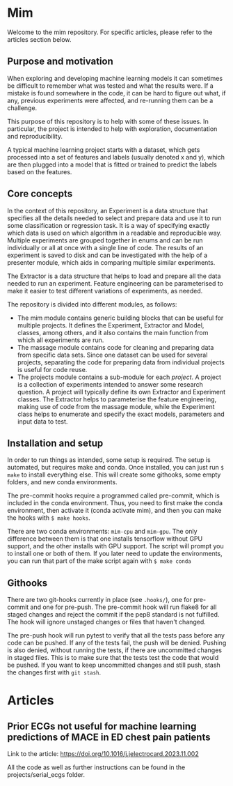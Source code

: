 # Mim
Welcome to the mim repository. For specific articles, please refer to the articles section below.

## Purpose and motivation
When exploring and developing machine learning models it can sometimes be difficult to remember what was tested and what the results were. If a mistake is found somewhere in the code, it can be hard to figure out what, if any, previous experiments were affected, and re-running them can be a challenge. 

This purpose of this repository is to help with some of these issues. In particular, the project is intended to help with exploration, documentation and reproducibility. 

A typical machine learning project starts with a dataset, which gets processed into a set of features and labels (usually denoted x and y), which are then plugged into a model that is fitted or trained to predict the labels based on the features. 

## Core concepts
In the context of this repository, an Experiment is a data structure that specifies all the details needed to select and prepare data and use it to run some classification or regression task. It is a way of specifying exactly which data is used on which algorithm in a readable and reproducible way. Multiple experiments are grouped together in enums and can be run individually or all at once with a single line of code. The results of an experiment is saved to disk and can be investigated with the help of a presenter module, which aids in comparing multiple similar experiments.

The Extractor is a data structure that helps to load and prepare all the data needed to run an experiment. Feature engineering can be parameterised to make it easier to test different variations of experiments, as needed.

The repository is divided into different modules, as follows:
* The mim module contains generic building blocks that can be useful for multiple projects. It defines the Experiment, Extractor and Model, classes, among others, and it also contains the main function from which all experiments are run. 
* The massage module contains code for cleaning and preparing data from specific data sets. Since one dataset can be used for several projects, separating the code for preparing data from individual projects is useful for code reuse. 
* The projects module contains a sub-module for each *project*. A project is a collection of experiments intended to answer some research question. A project will typically define its own Extractor and Experiment classes. The Extractor helps to parameterise the feature engineering, making use of code from the massage module, while the Experiment class helps to enumerate and specify the exact models, parameters and input data to test.

## Installation and setup
In order to run things as intended, some setup is required. The setup is automated, but requires make and conda. Once installed, you can just run ``$ make`` to install everything else. This will create some githooks, some empty folders, and new conda environments. 

The pre-commit hooks require a programmed called pre-commit, which is included in the conda environment. Thus, you need to first make the conda environment, then activate it (conda activate mim), and then you can make the hooks with ``$ make hooks``.

There are two conda environments: `mim-cpu` and `mim-gpu`. The only difference between them is that one installs tensorflow without GPU support, and the other installs with GPU support. The script will prompt you to install one or both of them. If you later need to update the environments, you can run that part of the make script again with `$ make conda`

## Githooks
There are two git-hooks currently in place (see `.hooks/`), one for pre-commit and one for pre-push. The pre-commit hook will run flake8 for all staged changes and reject the commit if the pep8 standard is not fulfilled. The hook will ignore unstaged changes or files that haven't changed.

The pre-push hook will run pytest to verify that all the tests pass before any code can be pushed. If any of the tests fail, the push will be denied. Pushing is also denied, without running the tests, if there are uncommitted changes in staged files. This is to make sure that the tests test the code that would be pushed. If you want to keep uncommitted changes and still push, stash the changes first with `git stash`.

# Articles

## Prior ECGs not useful for machine learning predictions of MACE in ED chest pain patients
Link to the article: https://doi.org/10.1016/j.jelectrocard.2023.11.002

All the code as well as further instructions can be found in the projects/serial_ecgs folder.
